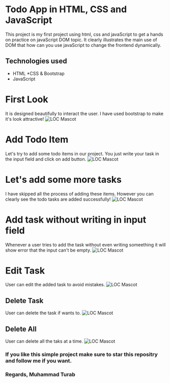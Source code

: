 # Todo App in HTML, CSS and JavaScript
This project is my first project using html, css and javaScript to get a hands on practice on javaScript DOM topic. It clearly illustrates the main use of DOM that how can you use javaScript to change the frontend dynamically.

## Technologies used
* HTML
*CSS & Bootstrap
* JavaScript


# First Look
It is designed beautifully to interact the user. I have used bootstrap to make it's look attractive!
![LOC Mascot](https://github.com/turab45/shop_management_system/blob/master/screenshots/login.png "LOC")

# Add Todo Item
Let's try to add some todo items in our project. You just write your task in the input field and click on add button.
![LOC Mascot](https://github.com/turab45/shop_management_system/blob/master/screenshots/dashboard.png "LOC")

# Let's add some more tasks
I have skipped all the process of adding these items. However you can clearly see the todo tasks are added successfully!
![LOC Mascot](https://github.com/turab45/shop_management_system/blob/master/screenshots/3%20account.png "LOC")

# Add task without writing in input field
Whenever a user tries to add the task without even writing someething it will show error that the input can't be empty.
![LOC Mascot](https://github.com/turab45/shop_management_system/blob/master/screenshots/4%20product.png "LOC")

# Edit Task
User can edit the added task to avoid mistakes.
![LOC Mascot](https://github.com/turab45/shop_management_system/blob/master/screenshots/5%20order.png "LOC")

## Delete Task
User can delete the task if wants to. 
 ![LOC Mascot](https://github.com/turab45/shop_management_system/blob/master/screenshots/5.1%20adding%20items%20to%20order.png "LOC")

 ## Delete All
User can delete all the taks at a time.
 ![LOC Mascot](https://github.com/turab45/shop_management_system/blob/master/screenshots/5.2%20click%20order%20now%20it%20brings%20up%20this%20dialog.png "LOC")



### If you like this simple project make sure to star this repositry and follow me if you want.
### Regards, Muhammad Turab














